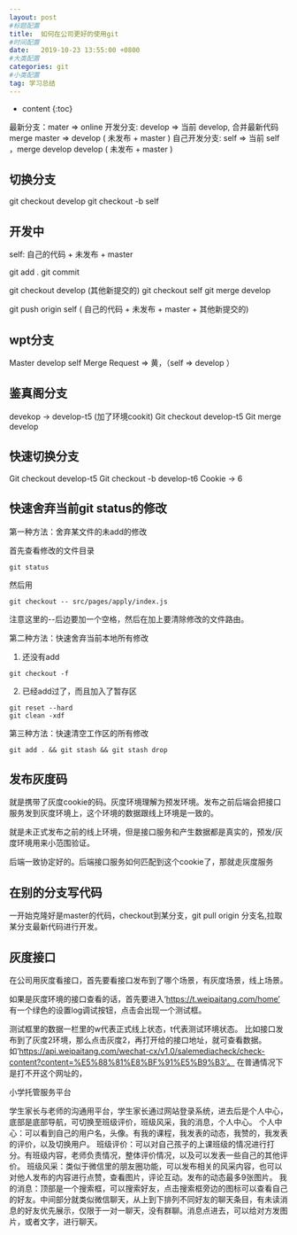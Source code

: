 ```yaml
---
layout: post
#标题配置
title:  如何在公司更好的使用git
#时间配置
date:   2019-10-23 13:55:00 +0800
#大类配置
categories: git
#小类配置
tag: 学习总结
---
```


* content
{:toc}

最新分支：mater => online
开发分支: develop => 当前 develop, 合并最新代码 merge master  => develop ( 未发布 + master )
自己开发分支: self => 当前 self ，merge develop develop ( 未发布 + master )

切换分支
-----

git checkout develop
git checkout -b self


开发中
---

self: 自己的代码 +  未发布 + master 

git add .
git commit


git checkout develop (其他新提交的)
git checkout self
git merge develop

git push origin self ( 自己的代码 +  未发布 + master +  其他新提交的)

wpt分支
-------
Master develop  self
Merge Request => 黄，（self => develop ）


鉴真阁分支
-----
devekop -> develop-t5 (加了环境cookit)
Git checkout develop-t5
Git merge develop

快速切换分支
-----
Git checkout develop-t5
Git checkout -b develop-t6
Cookie -> 6

快速舍弃当前git status的修改
------
第一种方法：舍弃某文件的未add的修改

首先查看修改的文件目录
```git
git status
``` 
然后用
```git
git checkout -- src/pages/apply/index.js
```
注意这里的--后边要加一个空格，然后在加上要清除修改的文件路由。

第二种方法：快速舍弃当前本地所有修改

1. 还没有add
```git
git checkout -f
```
2. 已经add过了，而且加入了暂存区
```git
git reset --hard 
git clean -xdf
```
第三种方法：快速清空工作区的所有修改

```git
git add . && git stash && git stash drop
```

发布灰度码
------

就是携带了灰度cookie的码。灰度环境理解为预发环境。发布之前后端会把接口服务发到灰度环境上，这个环境的数据跟线上环境是一致的。

就是未正式发布之前的线上环境，但是接口服务和产生数据都是真实的，预发/灰度环境用来小范围验证。

后端一致协定好的。后端接口服务如何匹配到这个cookie了，那就走灰度服务


在别的分支写代码
-------
一开始克隆好是master的代码，checkout到某分支，git pull origin 分支名,拉取某分支最新代码进行开发。

灰度接口
------
在公司用灰度看接口，首先要看接口发布到了哪个场景，有灰度场景，线上场景。

如果是灰度环境的接口查看的话，首先要进入‘https://t.weipaitang.com/home’
有一个绿色的设置log调试按钮，点击会出现一个测试框。

测试框里的数据一栏里的w代表正式线上状态，t代表测试环境状态。
比如接口发布到了灰度2环境，那么点击灰度2，再打开给的接口地址，就可查看数据。
如‘https://api.weipaitang.com/wechat-cx/v1.0/salemediacheck/check-content?content=%E5%88%81%E8%BF%91%E5%B9%B3’。
在普通情况下是打不开这个网址的，

小学托管服务平台

学生家长与老师的沟通用平台，学生家长通过网站登录系统，进去后是个人中心，底部是底部导航，可切换至班级评价，班级风采，我的消息，个人中心。
个人中心：可以看到自己的用户名，头像。有我的课程，我发表的动态，我赞的，我发表的评价，以及切换用户。
班级评价：可以对自己孩子的上课班级的情况进行打分。有班级内容，老师负责情况，整体评价情况，以及可以发表一些自己的其他评价。
班级风采：类似于微信里的朋友圈功能，可以发布相关的风采内容，也可以对他人发布的内容进行点赞，查看图片，评论互动。发布的动态最多9张图片。
我的消息：顶部是一个搜索框，可以搜索好友，点击搜索框旁边的图标可以查看自己的好友。中间部分就类似微信聊天，从上到下排列不同好友的聊天条目，有未读消息的好友优先展示，仅限于一对一聊天，没有群聊。消息点进去，可以给对方发图片，或者文字，进行聊天。





